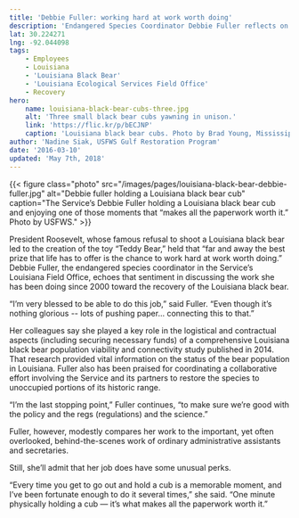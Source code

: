 ```yaml
---
title: 'Debbie Fuller: working hard at work worth doing'
description: 'Endangered Species Coordinator Debbie Fuller reflects on the opportunity to work hard at work worth doing: to help the threatened Louisiana black bear population recover.'
lat: 30.224271
lng: -92.044098
tags:
    - Employees
    - Louisiana
    - 'Louisiana Black Bear'
    - 'Louisiana Ecological Services Field Office'
    - Recovery
hero:
    name: louisiana-black-bear-cubs-three.jpg
    alt: 'Three small black bear cubs yawning in unison.'
    link: 'https://flic.kr/p/bECJNP'
    caption: 'Louisiana black bear cubs. Photo by Brad Young, Mississippi Department of Wildlife, Fisheries and Parks.'
author: 'Nadine Siak, USFWS Gulf Restoration Program'
date: '2016-03-10'
updated: 'May 7th, 2018'
---
```


{{< figure class="photo" src="/images/pages/louisiana-black-bear-debbie-fuller.jpg" alt="Debbie fuller holding a Louisiana black bear cub" caption="The Service’s Debbie Fuller holding a Louisiana black bear cub and enjoying one of those moments that “makes all the paperwork worth it.” Photo by USFWS." >}}

President Roosevelt, whose famous refusal to shoot a Louisiana black bear led to the creation of the toy “Teddy Bear,” held that “far and away the best prize that life has to offer is the chance to work hard at work worth doing.” Debbie Fuller, the endangered species coordinator in the Service’s Louisiana Field Office, echoes that sentiment in discussing the work she has been doing since 2000 toward the recovery of the Louisiana black bear.

“I’m very blessed to be able to do this job,” said Fuller. “Even though it’s nothing glorious -- lots of pushing paper... connecting this to that.”

Her colleagues say she played a key role in the logistical and contractual aspects (including securing necessary funds) of a comprehensive Louisiana black bear population viability and connectivity study published in 2014. That research provided vital information on the status of the bear population in Louisiana. Fuller also has been praised for coordinating a collaborative effort involving the Service and its partners to restore the species to unoccupied portions of its historic range.

“I’m the last stopping point,” Fuller continues, “to make sure we’re good with the policy and the regs (regulations) and the science.”

Fuller, however, modestly compares her work to the important, yet often overlooked, behind-the-scenes work of ordinary administrative assistants and secretaries.

Still, she’ll admit that her job does have some unusual perks.

“Every time you get to go out and hold a cub is a memorable moment, and I’ve been fortunate enough to do it several times,” she said. “One minute physically holding a cub &mdash; it’s what makes all the paperwork worth it.”
